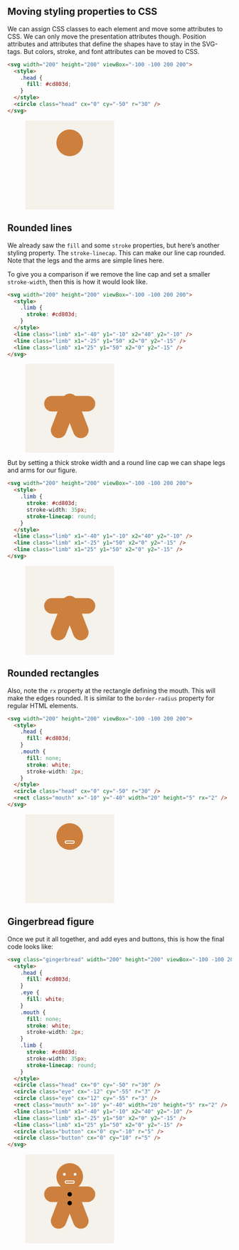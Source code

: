 ## Moving styling properties to CSS

We can assign CSS classes to each element and move some attributes to CSS. We can only move the presentation attributes though. Position attributes and attributes that define the shapes have to stay in the SVG-tags. But colors, stroke, and font attributes can be moved to CSS.

```html
<svg width="200" height="200" viewBox="-100 -100 200 200">
  <style>
    .head {
      fill: #cd803d;
    }
  </style>
  <circle class="head" cx="0" cy="-50" r="30" />
</svg>
```

<figure>
<svg width="200" height="200" viewBox="-100 -100 200 200">
  <style>
    .head {
      fill: #cd803d;
    }
  </style>
  <rect x="-100" y="-100" width="200" height="200" fill="#F5F1EB"/>
  <circle class="head" cx="0" cy="-50" r="30" />
</svg>
</figure>

## Rounded lines

We already saw the `fill` and some `stroke` properties, but here’s another styling property. The `stroke-linecap`. This can make our line cap rounded. Note that the legs and the arms are simple lines here.

To give you a comparison if we remove the line cap and set a smaller `stroke-width`, then this is how it would look like.

```html
<svg width="200" height="200" viewBox="-100 -100 200 200">
  <style>
    .limb {
      stroke: #cd803d;
    }
  </style>
  <line class="limb" x1="-40" y1="-10" x2="40" y2="-10" />
  <line class="limb" x1="-25" y1="50" x2="0" y2="-15" />
  <line class="limb" x1="25" y1="50" x2="0" y2="-15" />
</svg>
```

<figure>
<svg width="200" height="200" viewBox="-100 -100 200 200">
  <style>
    .limb {
      stroke: #cd803d;
    }
  </style>
  <rect x="-100" y="-100" width="200" height="200" fill="#F5F1EB"/>
  <line class="limb" x1="-40" y1="-10" x2="40" y2="-10" />
  <line class="limb" x1="-25" y1="50" x2="0" y2="-15" />
  <line class="limb" x1="25" y1="50" x2="0" y2="-15" />
</svg>
</figure>

But by setting a thick stroke width and a round line cap we can shape legs and arms for our figure.

```html
<svg width="200" height="200" viewBox="-100 -100 200 200">
  <style>
    .limb {
      stroke: #cd803d;
      stroke-width: 35px;
      stroke-linecap: round;
    }
  </style>
  <line class="limb" x1="-40" y1="-10" x2="40" y2="-10" />
  <line class="limb" x1="-25" y1="50" x2="0" y2="-15" />
  <line class="limb" x1="25" y1="50" x2="0" y2="-15" />
</svg>
```

<figure>
<svg width="200" height="200" viewBox="-100 -100 200 200">
  <style>
    .limb {
      stroke: #cd803d;
      stroke-width: 35px;
      stroke-linecap: round;
    }
  </style>
  <rect x="-100" y="-100" width="200" height="200" fill="#F5F1EB"/>
  <line class="limb" x1="-40" y1="-10" x2="40" y2="-10" />
  <line class="limb" x1="-25" y1="50" x2="0" y2="-15" />
  <line class="limb" x1="25" y1="50" x2="0" y2="-15" />
</svg>
</figure>

## Rounded rectangles

Also, note the `rx` property at the rectangle defining the mouth. This will make the edges rounded. It is similar to the `border-radius` property for regular HTML elements.

```html
<svg width="200" height="200" viewBox="-100 -100 200 200">
  <style>
    .head {
      fill: #cd803d;
    }
    .mouth {
      fill: none;
      stroke: white;
      stroke-width: 2px;
    }
  </style>
  <circle class="head" cx="0" cy="-50" r="30" />
  <rect class="mouth" x="-10" y="-40" width="20" height="5" rx="2" />
</svg>
```

<figure>
<svg width="200" height="200" viewBox="-100 -100 200 200">
  <style>
    .head {
      fill: #cd803d;
    }
    .mouth {
      fill: none;
      stroke: white;
      stroke-width: 2px;
    }
  </style>
  <rect x="-100" y="-100" width="200" height="200" fill="#F5F1EB"/>
  <circle class="head" cx="0" cy="-50" r="30" />
  <rect class="mouth" x="-10" y="-40" width="20" height="5" rx="2" />
</svg>
</figure>

## Gingerbread figure

Once we put it all together, and add eyes and buttons, this is how the final code looks like:

```html
<svg class="gingerbread" width="200" height="200" viewBox="-100 -100 200 200">
  <style>
    .head {
      fill: #cd803d;
    }
    .eye {
      fill: white;
    }
    .mouth {
      fill: none;
      stroke: white;
      stroke-width: 2px;
    }
    .limb {
      stroke: #cd803d;
      stroke-width: 35px;
      stroke-linecap: round;
    }
  </style>
  <circle class="head" cx="0" cy="-50" r="30" />
  <circle class="eye" cx="-12" cy="-55" r="3" />
  <circle class="eye" cx="12" cy="-55" r="3" />
  <rect class="mouth" x="-10" y="-40" width="20" height="5" rx="2" />
  <line class="limb" x1="-40" y1="-10" x2="40" y2="-10" />
  <line class="limb" x1="-25" y1="50" x2="0" y2="-15" />
  <line class="limb" x1="25" y1="50" x2="0" y2="-15" />
  <circle class="button" cx="0" cy="-10" r="5" />
  <circle class="button" cx="0" cy="10" r="5" />
</svg>
```

<figure>
<svg class="gingerbread" width="200" height="200" viewBox="-100 -100 200 200">
  <style>
    .head {
      fill: #cd803d;
    }
    .eye {
      fill: white;
    }
    .mouth {
      fill: none;
      stroke: white;
      stroke-width: 2px;
    }
    .limb {
      stroke: #cd803d;
      stroke-width: 35px;
      stroke-linecap: round;
    }
  </style>
  <rect x="-100" y="-100" width="200" height="200" fill="#F5F1EB"/>
  <circle class="head" cx="0" cy="-50" r="30" />
  <circle class="eye" cx="-12" cy="-55" r="3" />
  <circle class="eye" cx="12" cy="-55" r="3" />
  <rect class="mouth" x="-10" y="-40" width="20" height="5" rx="2" />
  <line class="limb" x1="-40" y1="-10" x2="40" y2="-10" />
  <line class="limb" x1="-25" y1="50" x2="0" y2="-15" />
  <line class="limb" x1="25" y1="50" x2="0" y2="-15" />
  <circle class="button" cx="0" cy="-10" r="5" />
  <circle class="button" cx="0" cy="10" r="5" />
</svg>
</figure>
